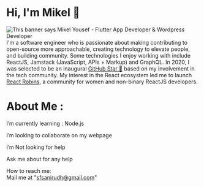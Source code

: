 
# Hi, I'm Mikel 👋 

<img src="https://github.com/mikelyousef/mikelyousef/blob/main/header-01.jpg" alt="This banner says Mikel Yousef - Flutter App Developer & Wordpress Developer">
I'm a software engineer who is passionate about making contributing to open-source more approachable, creating technology to elevate people, and building community. Some technologies I enjoy working with include ReactJS, Jamstack (JavaScript, APIs + Markup) and GraphQL. In 2020, I was selected to be an inaugural <a href="https://stars.github.com/">GitHub Star 🌟</a> based on my involvement in the tech community.  My interest in the React ecosystem led me to launch <a href="https://www.reactrobins.com/">React Robins</a>, a community for women and non-binary ReactJS developers.

# About Me :  
   I’m currently learning : Node.js

   I’m looking to collaborate on my webpage

   I’m Not looking for help

   Ask me about for any help

   How to reach me:  
  Mail me at "sfsanirudh@gmail.com" 
